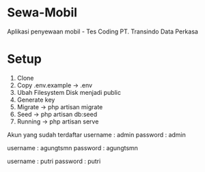 # Sewa-Mobil
Aplikasi penyewaan mobil - Tes Coding PT. Transindo Data Perkasa 

# Setup
1. Clone
2. Copy .env.example -> .env
3. Ubah Filesystem Disk menjadi public
4. Generate key
5. Migrate -> php artisan migrate
6. Seed -> php artisan db:seed
7. Running -> php artisan serve

Akun yang sudah terdaftar
username  : admin
password  : admin

username  : agungtsmn
password  : agungtsmn

username  : putri
password  : putri
